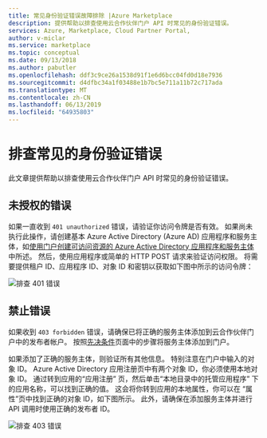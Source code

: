 ```yaml
---
title: 常见身份验证错误故障排除 |Azure Marketplace
description: 提供帮助以排查使用云合作伙伴门户 API 时常见的身份验证错误。
services: Azure, Marketplace, Cloud Partner Portal,
author: v-miclar
ms.service: marketplace
ms.topic: conceptual
ms.date: 09/13/2018
ms.author: pabutler
ms.openlocfilehash: ddf3c9ce26a1538d91f1e6d6bcc04fd0d18e7936
ms.sourcegitcommit: d4dfbc34a1f03488e1b7bc5e711a11b72c717ada
ms.translationtype: MT
ms.contentlocale: zh-CN
ms.lasthandoff: 06/13/2019
ms.locfileid: "64935803"
---
```

# <a name="troubleshooting-common-authentication-errors"></a>排查常见的身份验证错误

此文章提供帮助以排查使用云合作伙伴门户 API 时常见的身份验证错误。

## <a name="unauthorized-error"></a>未授权的错误

如果一直收到 `401 unauthorized` 错误，请验证你访问令牌是否有效。  如果尚未执行此操作，请创建基本 Azure Active Directory (Azure AD) 应用程序和服务主体，如[使用门户创建可访问资源的 Azure Active Directory 应用程序和服务主体](https://docs.microsoft.com/azure/azure-resource-manager/resource-group-create-service-principal-portal)中所述。 然后，使用应用程序或简单的 HTTP POST 请求来验证访问权限。  将需要提供租户 ID、应用程序 ID、对象 ID 和密钥以获取如下图中所示的访问令牌：

![排查 401 错误](./media/cloud-partner-portal-api-troubleshooting-authentication-errors/troubleshooting-401-error.jpg)


## <a name="forbidden-error"></a>禁止错误

如果收到 `403 forbidden` 错误，请确保已将正确的服务主体添加到云合作伙伴门户中的发布者帐户。
按照[先决条件](./cloud-partner-portal-api-prerequisites.md)页面中的步骤将服务主体添加到门户。

如果添加了正确的服务主体，则验证所有其他信息。 特别注意在门户中输入的对象 ID。 Azure Active Directory 应用注册页中有两个对象 ID，你必须使用本地对象 ID。 通过转到应用的“应用注册”  页，然后单击“本地目录中的托管应用程序”  下的应用名称，可以找到正确的值。 这会将你转到应用的本地属性，你可以在  “属性”页中找到正确的对象 ID，如下图所示。 此外，请确保在添加服务主体并进行 API 调用时使用正确的发布者 ID。

![排查 403 错误](./media/cloud-partner-portal-api-troubleshooting-authentication-errors/troubleshooting-403-error.jpg)
